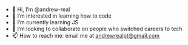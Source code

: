 - 👋 Hi, I’m @andrew-real
- 👀 I’m interested in learning how to code
- 🌱 I’m currently learning JS
- 💞️ I’m looking to collaborate on people who switched careers to tech
- 📫 How to reach me: email me at andrewrealpt@gmail.com

<!---
andrew-real/andrew-real is a ✨ special ✨ repository because its `README.md` (this file) appears on your GitHub profile.
You can click the Preview link to take a look at your changes.
--->
